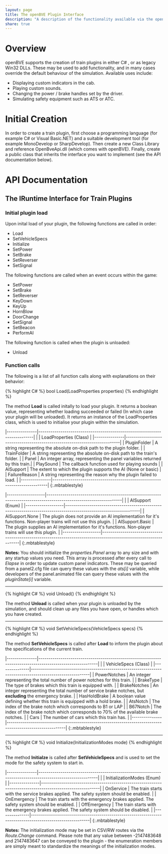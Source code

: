 ```yaml
---
layout: page
title: The openBVE Plugin Interface
description: "A description of the functionality available via the openBVE plugin interface"
share: true
---
```


# Overview

openBVE supports the creation of train plugins in either C# , or as legacy Win32 DLLs.
These may be used to add functionality, and in many cases override the default behaviour of the simulation.
Available uses include:
* Displaying custom indicators in the cab.
* Playing custom sounds.
* Changing the power / brake handles set by the driver.
* Simulating safety equipment such as ATS or ATC.

# Initial Creation

In order to create a train plugin, first choose a programming language (for example C# or Visual Basic.NET) and a suitable development tool (for example MonoDevelop or SharpDevelop). 
Then create a new Class Library and reference OpenBveApi.dll (which comes with openBVE). 
Finally, create a public class that inherits the interface you want to implement (see the API documentation below).

# API Documentation

## The IRuntime Interface for Train Plugins

### Initial plugin load
Upon inital load of your plugin, the following functions are called in order:

 * Load
 * SetVehicleSpecs
 * Initialize
 * SetPower
 * SetBrake
 * SetReverser
 * SetSignal

The following functions are called when an event occurs within the game:

 * SetPower
 * SetBrake
 * SetReverser
 * KeyDown
 * KeyUp
 * HornBlow
 * DoorChange
 * SetSignal
 * SetBeacon
 * PerformAI

The following function is called when the plugin is unloaded:

 * Unload

### Function calls

The following is a list of all function calls along with explanations on their behavior:

{% highlight C# %}
bool Load(LoadProperties properties)
{% endhighlight %}

The method **Load** is called initally to load your plugin. It returns a boolean value, representing whether loading succeeded or failed (In which case your plugin will be unloaded).
It returns an instance of the LoadProperties class, which is used to initialise your plugin within the simulation.

|---------------|---------------------------------------------------------------------------|
|				|	LoadProperties (Class)													|
|---------------|---------------------------------------------------------------------------|
| PluginFolder	| A string representing the absolute on-disk path to the plugin folder.		|
| TrainFolder	| A string representing the absolute on-disk path to the train's folder.	|
| Panel			| An integer array, representing the panel variables returned by this train.|
| PlaySound		| The callback function used for playing sounds								|
| AISupport		| The extent to which the plugin supports the AI (None or basic)			|
| FailureReason	| A string representing the reason why the plugin failed to load.			|
|---------------|---------------------------------------------------------------------------|
{:.mbtablestyle}


|-------------------|-------------------------------------------------------------------------------------------------------------------|
|					|	AISupport (Enum)																								|
|-------------------|-------------------------------------------------------------------------------------------------------------------|
| AISupport.None	| The plugin does not provide an AI implementation for it's functions. Non-player trains will not use this plugin.	|
| AISupport.Basic	| The plugin supplies an AI implementation for it's functions. Non-player trains will use this plugin.				|
|-------------------|-------------------------------------------------------------------------------------------------------------------|
{:.mbtablestyle}

**Notes:**
You should initialize the *properties.Panel* array to any size and with any startup values you need. This array is processed after every call to *Elapse* in order to update custom panel indicators. These may be queried from a panel2.cfg file can query these values with the *ats[i]* variable, while developers of the panel.animated file can query these values with the *pluginState[i]* variable.

-----------------------------------------

{% highlight C# %}
void Unload()
{% endhighlight %}

The method **Unload** is called when your plugin is unloaded by the simulation, and should clean up any files you have open, or handles which you have created.

-----------------------------------------

{% highlight C# %}
void SetVehicleSpecs(VehicleSpecs specs)
{% endhighlight %}

The method **SetVehicleSpecs** is called after **Load** to inform the plugin about the specifications of the current train.

|---------------|-----------------------------------------------------------------------------------------------------------|
|				|	VehicleSpecs (Class)																					|
|---------------|-----------------------------------------------------------------------------------------------------------|
| PowerNotches	| An integer representing the total number of power notches for this train.									|
| BrakeType		| The type of brakes which this train is equipped with.														|
| BrakeNotches	| An integer representing the total number of service brake notches, but **excluding** the emergency brake.	|
| HasHoldBrake	| A boolean value defining whether this train is equipped with a hold brake.								|
| AtsNotch		| The index of the brake notch which corresponds to B1 or LAP												|
| B67Notch		| The index of the brake notch which corresponds to 70% of the available brake notches.						|
| Cars			| The number of cars which this train has.																	|
|---------------|-----------------------------------------------------------------------------------------------------------|
{:.mbtablestyle}

-----------------------------------------

{% highlight C# %}
void Initialize(InitializationModes mode)
{% endhighlight %}

The method **Initialze** is called after **SetVehicleSpecs** and is used to set the mode for the safety system to start in.

|---------------|-----------------------------------------------------------------------------------------------------------|
|				|	InitializationModes (Enum)																				|
|---------------|-----------------------------------------------------------------------------------------------------------|
| OnService		| The train starts with the service brakes applied. The safety system should be enabled.					|
| OnEmergency	| The train starts with the emergency brakes applied. The safety system should be enabled.					|
| OffEmergency	| The train starts with the emergency brakes applied. The safety system should be disabled.					|
|---------------|-----------------------------------------------------------------------------------------------------------|
{:.mbtablestyle}

**Notes:**
The initialization mode may be set in CSV/RW routes via the *Route.Change* command. 
Please note that any value between -2147483648 and 2147483647 can be conveyed to the plugin - the enumeration members are simply meant to standardize the meanings of the initialization modes.

